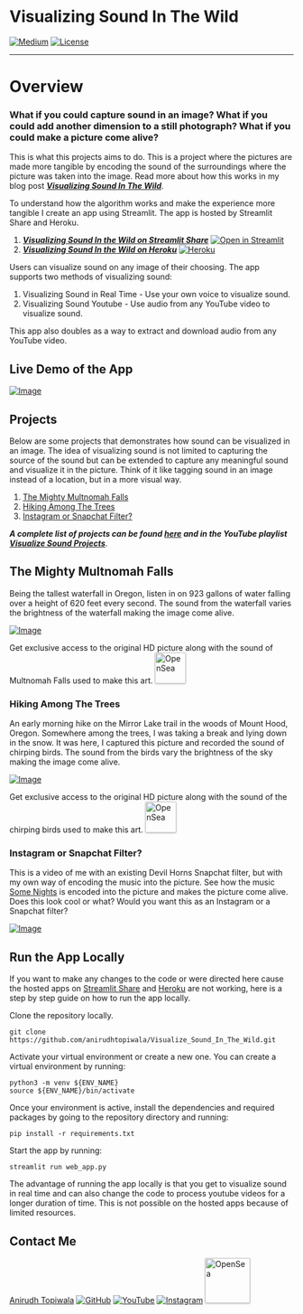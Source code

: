 # Visualizing Sound In The Wild

[![Medium](https://img.shields.io/badge/Medium-12100E?style=for-the-badge&logo=medium&logoColor=white)](https://medium.com/@topiwala.anirudh/visualizing-sound-in-the-wild-b500657b0d85)
[![License](https://img.shields.io/badge/License-Apache_2.0-blue.svg)](https://opensource.org/licenses/Apache-2.0)

---
# Overview

### What if you could capture sound in an image? What if you could add another dimension to a still photograph? What if you could make a picture come alive?

This is what this projects aims to do. This is a project where the pictures are made more tangible by encoding the sound of the surroundings where the picture was taken into the image. Read more about how this works in my blog post **[*Visualizing Sound In The Wild*](https://medium.com/@topiwala.anirudh/visualizing-sound-in-the-wild-b500657b0d85)**.

To understand how the algorithm works and make the experience more tangible I create an app using Streamlit. The app is hosted by Streamlit Share and Heroku.
1. **[*Visualizing Sound In the Wild on Streamlit Share*](https://share.streamlit.io/anirudhtopiwala/visualize_sound_in_the_wild/main/web_app.py)**  [![Open in Streamlit](https://static.streamlit.io/badges/streamlit_badge_black_white.svg)](https://share.streamlit.io/anirudhtopiwala/visualize_sound_in_the_wild/main/web_app.py)
2. **[*Visualizing Sound In the Wild on Heroku*](https://visualize-sound.herokuapp.com/)**  [![Heroku](https://img.shields.io/badge/heroku-%23430098.svg?style=for-the-badge&logo=heroku&logoColor=white)](https://visualize-sound.herokuapp.com/)


Users can visualize sound on any image of their choosing. The app supports two methods of visualizing sound:
1. Visualizing Sound in Real Time - Use your own voice to visualize sound.
2. Visualizing Sound Youtube - Use audio from any YouTube video to visualize sound.

This app also doubles as a way to extract and download audio from any YouTube video.

## Live Demo of the App
[![Image](https://img.youtube.com/vi/9ukxZZZUCMQ/0.jpg)](https://www.youtube.com/watch?v=9ukxZZZUCMQ)

## Projects
Below are some projects that demonstrates how sound can be visualized in an image. The idea of visualizing sound is not limited to capturing the source of the sound but can be extended to capture any meaningful sound and visualize it in the picture. Think of it like tagging sound in an image instead of a location, but in a more visual way.

1. [The Mighty Multnomah Falls](https://github.com/anirudhtopiwala/Visualize_Sound_In_The_Wild#The-Mighty-Multnomah-Falls)
2. [Hiking Among The Trees](https://github.com/anirudhtopiwala/Visualize_Sound_In_The_Wild#Hiking-Among-The-Trees)
3. [Instagram or Snapchat Filter?](https://github.com/anirudhtopiwala/Visualize_Sound_In_The_Wild#Instagram-or-Snapchat-Filter)


***A complete list of projects can be found [here](https://github.com/anirudhtopiwala/Visualize_Sound_In_The_Wild/blob/main/projects/PROJECTS.md#Visualizing-Sound-In-The-Wild) and in the YouTube playlist [Visualize Sound Projects](https://www.instagram.com/visualize_sound/)***.

## The Mighty Multnomah Falls
Being the tallest waterfall in Oregon, listen in on 923 gallons of water falling over a height of 620 feet every second. The sound from the waterfall varies the brightness of the waterfall making the image come alive.

[![Image](https://img.youtube.com/vi/YdY4I7n0Cpw/0.jpg)](https://www.youtube.com/watch?v=YdY4I7n0Cpw)

Get exclusive access to the original HD picture along with the sound of Multnomah Falls used to make this art. <a href="https://opensea.io/assets/0x495f947276749ce646f68ac8c248420045cb7b5e/46670013259754365806976296485688128176995984954052073858673724124976090447873/" title="Buy on OpenSea" target="_blank"><img style="width:55px; border-radius:2px; box-shadow: 0px 1px 3px rgba(0, 0, 0, 0.25);" src="https://storage.googleapis.com/opensea-static/Logomark/Badge%20-%20Available%20On%20-%20Dark.png" alt="OpenSea" /></a>


### Hiking Among The Trees
An early morning hike on the Mirror Lake trail in the woods of Mount Hood, Oregon. Somewhere among the trees, I was taking a break and lying down in the snow. It was here, I captured this picture and recorded the sound of chirping birds. The sound from the birds vary the brightness of the sky making the image come alive.

[![Image](https://img.youtube.com/vi/XUllsgl0diw/0.jpg)](https://www.youtube.com/watch?v=XUllsgl0diw)

Get exclusive access to the original HD picture along with the sound of the chirping birds used to make this art. <a href="https://opensea.io/assets/0x495f947276749ce646f68ac8c248420045cb7b5e/46670013259754365806976296485688128176995984954052073858673724126075602075649/" title="Buy on OpenSea" target="_blank"><img style="width:55px; border-radius:2px; box-shadow: 0px 1px 3px rgba(0, 0, 0, 0.25);" src="https://storage.googleapis.com/opensea-static/Logomark/Badge%20-%20Available%20On%20-%20Dark.png" alt="OpenSea" /></a>

### Instagram or Snapchat Filter?
This is a video of me with an existing Devil Horns Snapchat filter, but with my own way of encoding the music into the picture. See how the music [Some Nights](https://www.youtube.com/watch?v=qQkBeOisNM0) is encoded into the picture and makes the picture come alive. Does this look cool or what?  Would you want this as an Instagram or a Snapchat filter?

[![Image](https://img.youtube.com/vi/nDn1x1KHtOQ/0.jpg)](https://www.youtube.com/watch?v=nDn1x1KHtOQ)

## Run the App Locally
If you want to make any changes to the code or were directed here cause the hosted apps on [Streamlit Share](https://share.streamlit.io/anirudhtopiwala/visualize_sound_in_the_wild/main/web_app.py) and [Heroku](https://visualize-sound.herokuapp.com) are not working, here is a step by step guide on how to run the app locally.

Clone the repository locally.
```
git clone https://github.com/anirudhtopiwala/Visualize_Sound_In_The_Wild.git
```
Activate your virtual environment or create a new one. You can create a virtual environment by running:
```
python3 -m venv ${ENV_NAME}
source ${ENV_NAME}/bin/activate
```

Once your environment is active, install the dependencies and required packages by going to the repository directory and running:
```
pip install -r requirements.txt
```
Start the app by running:
```
streamlit run web_app.py
```

The advantage of running the app locally is that you get to visualize sound in real time and can also change the code to process youtube videos for a longer duration of time. This is not possible on the hosted apps because of limited resources.


## Contact Me
[Anirudh Topiwala](https://anirudhtopiwala.com/)
[![GitHub](https://img.shields.io/badge/github-%23121011.svg?style=for-the-badge&logo=github&logoColor=white)](https://github.com/anirudhtopiwala/)
[![YouTube](https://img.shields.io/badge/Visualizing_Sound_In_The_Wild-%23FF0000.svg?style=for-the-badge&logo=YouTube&logoColor=white)](https://www.youtube.com/channel/UCFKaLmO8K11veL8JJZNPR1Q)
[![Instagram](https://img.shields.io/badge/visualize_sound-%23E4405F.svg?style=for-the-badge&logo=Instagram&logoColor=white)](https://www.instagram.com/visualize_sound/)
<a href="https://opensea.io/collection/visualize-sound" title="Buy on OpenSea" target="_blank"><img style="width:80px; border-radius:2px; box-shadow: 0px 1px 3px rgba(0, 0, 0, 0.25);" src="https://storage.googleapis.com/opensea-static/Logomark/Badge%20-%20Available%20On%20-%20Dark.png" alt="OpenSea" /></a>
